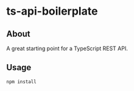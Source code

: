 # ts-api-boilerplate

## About

A great starting point for a TypeScript REST API.

## Usage

```
npm install
```
